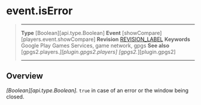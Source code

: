 # event.isError

> --------------------- ------------------------------------------------------------------------------------------
> __Type__              [Boolean][api.type.Boolean]
> __Event__             [showCompare][players.event.showCompare]
> __Revision__          [REVISION_LABEL](REVISION_URL)
> __Keywords__          Google Play Games Services, game network, gpgs
> __See also__          [gpgs2.players.*][plugin.gpgs2.players]
>                       [gpgs2.*][plugin.gpgs2]
> --------------------- ------------------------------------------------------------------------------------------

## Overview

_[Boolean][api.type.Boolean]._ `true` in case of an error or the window being closed.